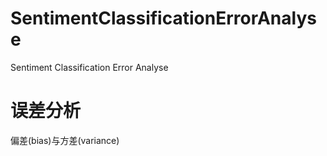 # SentimentClassificationErrorAnalyse
Sentiment Classification Error Analyse

# 误差分析

偏差(bias)与方差(variance)
